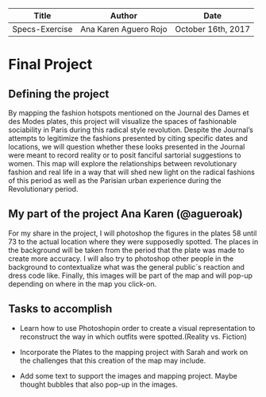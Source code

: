 
Title | Author | Date
------| ------ |---------
Specs-Exercise | Ana Karen Aguero Rojo | October 16th, 2017


 # Final Project


## Defining the project 

By mapping the fashion hotspots mentioned on the Journal des Dames et des Modes plates, this project will visualize the spaces of fashionable sociability in Paris during this radical style revolution. Despite the Journal’s attempts to legitimize the fashions presented by citing specific dates and locations, we will question whether these looks presented in the Journal were meant to record reality or to posit fanciful sartorial suggestions to women. This map will explore the relationships between revolutionary fashion and real life in a way that will shed new light on the radical fashions of this period as well as the Parisian urban experience during the Revolutionary period. 


## My part of the project Ana Karen (@agueroak)

For my share in the project, I will photoshop the figures in the plates 58 until 73 to the actual location where they were supposedly spotted. The places in the background will be taken from the period that the plate was made to create more accuracy. I will also try to photoshop other people in the background to contextualize what was the general public´s reaction and dress code like. Finally, this images will be part of the map and will pop-up depending on where in the map you click-on.

## Tasks to accomplish

* Learn how to use Photoshopin order to create a visual representation to reconstruct the way in which outfits were spotted.(Reality vs. Fiction)

* Incorporate the Plates to the mapping project with Sarah and work on the challenges that this creation of the map may include. 

* Add some text to support the images and mapping project. Maybe thought bubbles that also pop-up in the images.



